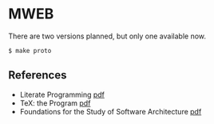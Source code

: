 # MWEB

There are two versions planned, but only one available now.

```
$ make proto
```

## References

+ Literate Programming [pdf](http://www.literateprogramming.com/knuthweb.pdf)
+ TeX: the Program [pdf](http://brokestream.com/tex.pdf)
+ Foundations for the Study of Software Architecture [pdf](http://users.ece.utexas.edu/~perry/work/papers/swa-sen.pdf)
